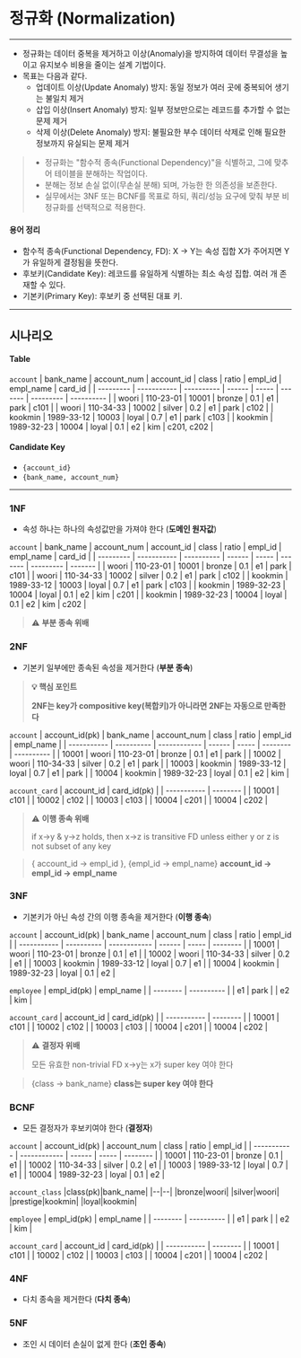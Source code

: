 # 정규화 (Normalization)

---

-   정규화는 데이터 중복을 제거하고 이상(Anomaly)을 방지하여 데이터 무결성을 높이고 유지보수 비용을 줄이는 설계 기법이다.
-   목표는 다음과 같다.
    -   업데이트 이상(Update Anomaly) 방지: 동일 정보가 여러 곳에 중복되어 생기는 불일치 제거
    -   삽입 이상(Insert Anomaly) 방지: 일부 정보만으로는 레코드를 추가할 수 없는 문제 제거
    -   삭제 이상(Delete Anomaly) 방지: 불필요한 부수 데이터 삭제로 인해 필요한 정보까지 유실되는 문제 제거

> -   정규화는 "함수적 종속(Functional Dependency)"을 식별하고, 그에 맞추어 테이블을 분해하는 작업이다.
> -   분해는 정보 손실 없이(무손실 분해) 되며, 가능한 한 의존성을 보존한다.
> -   실무에서는 3NF 또는 BCNF를 목표로 하되, 쿼리/성능 요구에 맞춰 부분 비정규화를 선택적으로 적용한다.

#### 용어 정리

-   함수적 종속(Functional Dependency, FD): X → Y는 속성 집합 X가 주어지면 Y가 유일하게 결정됨을 뜻한다.
-   후보키(Candidate Key): 레코드를 유일하게 식별하는 최소 속성 집합. 여러 개 존재할 수 있다.
-   기본키(Primary Key): 후보키 중 선택된 대표 키.

---

## 시나리오

#### Table

`account`
| bank_name | account_num | account_id | class | ratio | empl_id | empl_name | card_id |
| --------- | ----------- | ---------- | ------ | ----- | ------- | --------- | ---------- |
| woori | 110-23-01 | 10001 | bronze | 0.1 | e1 | park | c101 |
| woori | 110-34-33 | 10002 | silver | 0.2 | e1 | park | c102 |
| kookmin | 1989-33-12 | 10003 | loyal | 0.7 | e1 | park | c103 |
| kookmin | 1989-32-23 | 10004 | loyal | 0.1 | e2 | kim | c201, c202 |

#### Candidate Key

-   `{account_id}`
-   `{bank_name, account_num}`

---

### 1NF

-   속성 하나는 하나의 속성값만을 가져야 한다 (**도메인 원자값**)

`account`
| bank_name | account_num | account_id | class | ratio | empl_id | empl_name | card_id |
| --------- | ----------- | ---------- | ------ | ----- | ------- | --------- | ------- |
| woori | 110-23-01 | 10001 | bronze | 0.1 | e1 | park | c101 |
| woori | 110-34-33 | 10002 | silver | 0.2 | e1 | park | c102 |
| kookmin | 1989-33-12 | 10003 | loyal | 0.7 | e1 | park | c103 |
| kookmin | 1989-32-23 | 10004 | loyal | 0.1 | e2 | kim | c201 |
| kookmin | 1989-32-23 | 10004 | loyal | 0.1 | e2 | kim | c202 |

> ⚠️ **부분 종속 위배**

### 2NF

-   기본키 일부에만 종속된 속성을 제거한다 (**부분 종속**)

> **💡 핵심 포인트**
>
> **2NF는 key가 compositive key(복합키)가 아니라면 2NF는 자동으로 만족한다**

`account`
| account_id(pk) | bank_name | account_num | class | ratio | empl_id | empl_name |
| ----------- | ---------- | ------------ | ------ | ----- | -------- | ---------- |
| 10001 | woori | 110-23-01 | bronze | 0.1 | e1 | park |
| 10002 | woori | 110-34-33 | silver | 0.2 | e1 | park |
| 10003 | kookmin | 1989-33-12 | loyal | 0.7 | e1 | park |
| 10004 | kookmin | 1989-32-23 | loyal | 0.1 | e2 | kim |

`account_card`
| account_id | card_id(pk) |
| ----------- | -------- |
| 10001 | c101 |
| 10002 | c102 |
| 10003 | c103 |
| 10004 | c201 |
| 10004 | c202 |

> ⚠️ **이행 종속 위배**
>
> if x→y & y→z holds, then x→z is transitive FD
> unless either y or z is not subset of any key

> { account_id → empl_id }, {empl_id → empl_name}
> **account_id → empl_id → empl_name**

### 3NF

-   기본키가 아닌 속성 간의 이행 종속을 제거한다 (**이행 종속**)

`account`
| account_id(pk) | bank_name | account_num | class | ratio | empl_id |
| ----------- | ---------- | ------------ | ------ | ----- | -------- |
| 10001 | woori | 110-23-01 | bronze | 0.1 | e1 |
| 10002 | woori | 110-34-33 | silver | 0.2 | e1 |
| 10003 | kookmin | 1989-33-12 | loyal | 0.7 | e1 |
| 10004 | kookmin | 1989-32-23 | loyal | 0.1 | e2 |

`employee`
| empl_id(pk) | empl_name |
| -------- | ---------- |
| e1 | park |
| e2 | kim |

`account_card`
| account_id | card_id(pk) |
| ----------- | -------- |
| 10001 | c101 |
| 10002 | c102 |
| 10003 | c103 |
| 10004 | c201 |
| 10004 | c202 |

> ⚠️ **결정자 위배**
>
> 모든 유효한 non-trivial FD x→y는 x가 super key 여야 한다

> {class → bank_name}
> **class는 super key 여야 한다**

### BCNF

-   모든 결정자가 후보키여야 한다 (**결정자**)

`account`
| account_id(pk) | account_num | class | ratio | empl_id |
| ----------- | ------------ | ------ | ----- | -------- |
| 10001 | 110-23-01 | bronze | 0.1 | e1 |
| 10002 | 110-34-33 | silver | 0.2 | e1 |
| 10003 | 1989-33-12 | loyal | 0.7 | e1 |
| 10004 | 1989-32-23 | loyal | 0.1 | e2 |

`account_class`
|class(pk)|bank_name|
|--|--|
|bronze|woori|
|silver|woori|
|prestige|kookmin|
|loyal|kookmin|

`employee`
| empl_id(pk) | empl_name |
| -------- | ---------- |
| e1 | park |
| e2 | kim |

`account_card`
| account_id | card_id(pk) |
| ----------- | -------- |
| 10001 | c101 |
| 10002 | c102 |
| 10003 | c103 |
| 10004 | c201 |
| 10004 | c202 |

### 4NF

-   다치 종속을 제거한다 (**다치 종속**)

### 5NF

-   조인 시 데이터 손실이 없게 한다 (**조인 종속**)
